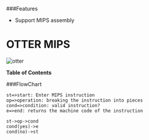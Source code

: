 ###Features

- Support MIPS assembly

# OTTER MIPS

![otter](https://github.com/comatan96/OTTERmips/blob/master/otter%20mips.png)



**Table of Contents**

###FlowChart

```flow
st=>start: Enter MIPS instruction
op=>operation: breaking the instruction into pieces
cond=>condition: valid instruction?
e=>end: returns the machine code of the instruction

st->op->cond
cond(yes)->e
cond(no)->st
```
